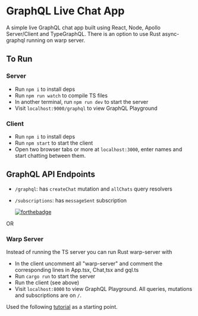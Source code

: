 # GraphQL Live Chat App
A simple live GraphQL chat app built using React, Node, Apollo Server/Client and TypeGraphQL.
There is an option to use Rust async-graphql running on warp server.

## To Run
### Server
- Run `npm i` to install deps
- Run `npm run watch` to compile TS files
- In another terminal, run `npm run dev` to start the server
- Visit `localhost:9000/graphql` to view GraphQL Playground

### Client
- Run `npm i` to install deps
- Run `npm start` to start the client
- Open two browser tabs or more at `localhost:3000`, enter names and start chatting between them.

## GraphQL API Endpoints
- `/graphql`: has `createChat` mutation and `allChats` query resolvers
- `/subscriptions`: has `messageSent` subscription


  [![forthebadge](https://forthebadge.com/images/badges/made-with-typescript.svg)](https://forthebadge.com)

OR

### Warp Server
Instead of running the TS server you can run Rust warp-server with
- In the client uncomment all "warp-server" and comment the corresponding lines in App.tsx, Chat,tsx and gql.ts
- Run `cargo run` to start the server
- Run the client (see above)
- Visit `localhost:8000` to view GraphQL Playground. All queries, mutations and subscriptions are on `/`.

Used the following [tutorial](https://dev.to/dsckiitdev/build-a-chat-app-with-graphql-subscriptions-typescript-part-1-2p70) as a starting point.

